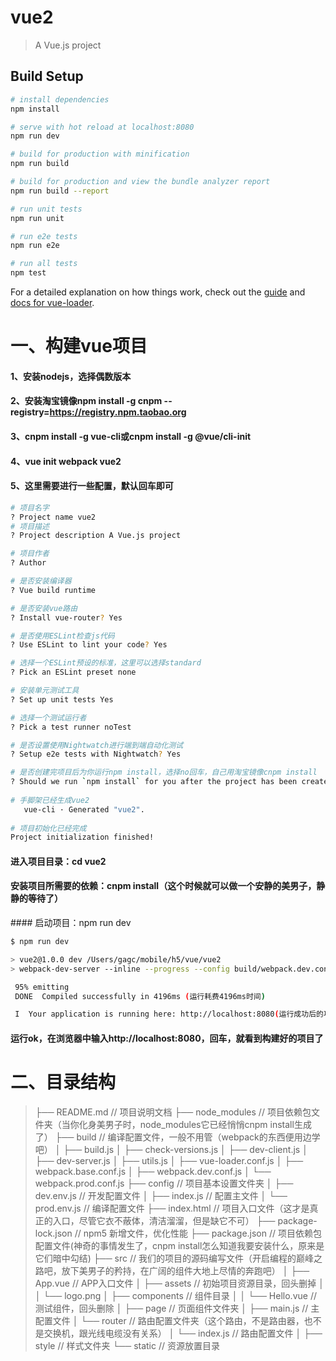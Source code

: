# vue2

> A Vue.js project

## Build Setup

``` bash
# install dependencies
npm install

# serve with hot reload at localhost:8080
npm run dev

# build for production with minification
npm run build

# build for production and view the bundle analyzer report
npm run build --report

# run unit tests
npm run unit

# run e2e tests
npm run e2e

# run all tests
npm test
```

For a detailed explanation on how things work, check out the [guide](http://vuejs-templates.github.io/webpack/) and [docs for vue-loader](http://vuejs.github.io/vue-loader).

# 一、构建vue项目
#### 1、安装nodejs，选择偶数版本
#### 2、安装淘宝镜像npm install -g cnpm --registry=https://registry.npm.taobao.org
#### 3、cnpm install -g vue-cli或cnpm install -g @vue/cli-init
#### 4、vue init webpack vue2
#### 5、这里需要进行一些配置，默认回车即可
``` bash
# 项目名字
? Project name vue2  
# 项目描述
? Project description A Vue.js project  

# 项目作者
? Author    

# 是否安装编译器
? Vue build runtime 

# 是否安装vue路由
? Install vue-router? Yes 

# 是否使用ESLint检查js代码
? Use ESLint to lint your code? Yes 

# 选择一个ESLint预设的标准，这里可以选择standard
? Pick an ESLint preset none   

# 安装单元测试工具
? Set up unit tests Yes 

# 选择一个测试运行者
? Pick a test runner noTest 

# 是否设置使用Nightwatch进行端到端自动化测试
? Setup e2e tests with Nightwatch? Yes 

# 是否创建完项目后为你运行npm install，选择no回车，自己用淘宝镜像cnpm install
? Should we run `npm install` for you after the project has been created? (recommended) no 
​
# 手脚架已经生成vue2
   vue-cli · Generated "vue2".    
​
# 项目初始化已经完成
Project initialization finished!
```

#### 进入项目目录：cd vue2

#### 安装项目所需要的依赖：cnpm install（这个时候就可以做一个安静的美男子，静静的等待了）

####​ 启动项目：npm run dev

``` bash
$ npm run dev

> vue2@1.0.0 dev /Users/gagc/mobile/h5/vue/vue2
> webpack-dev-server --inline --progress --config build/webpack.dev.conf.js

 95% emitting                                                                 b      
 DONE  Compiled successfully in 4196ms (运行耗费4196ms时间)                                 17:07:26

 I  Your application is running here: http://localhost:8080(运行成功后的项目请求地址)
```
 
#### 运行ok，在浏览器中输入http://localhost:8080，回车，就看到构建好的项目了

# 二、目录结构
>├── README.md                       // 项目说明文档
>├── node_modules                    // 项目依赖包文件夹（当你化身美男子时，node_modules它已经悄悄cnpm install生成了）
>├── build                           // 编译配置文件，一般不用管（webpack的东西便用边学吧）
>│   ├── build.js
>│   ├── check-versions.js
│   ├── dev-client.js
│   ├── dev-server.js
│   ├── utils.js
│   ├── vue-loader.conf.js
│   ├── webpack.base.conf.js
│   ├── webpack.dev.conf.js
│   └── webpack.prod.conf.js
├── config                          // 项目基本设置文件夹
│   ├── dev.env.js              // 开发配置文件
│   ├── index.js                    // 配置主文件
│   └── prod.env.js             // 编译配置文件
├── index.html                      // 项目入口文件（这才是真正的入口，尽管它衣不蔽体，清洁溜溜，但是缺它不可）
├── package-lock.json           // npm5 新增文件，优化性能
├── package.json                    // 项目依赖包配置文件(神奇的事情发生了，cnpm install怎么知道我要安装什么，原来是它们暗中勾结)
├── src                             // 我们的项目的源码编写文件（开启编程的巅峰之路吧，放下美男子的矜持，在广阔的组件大地上尽情的奔跑吧）
│   ├── App.vue                 // APP入口文件
│   ├── assets                      // 初始项目资源目录，回头删掉
│   │   └── logo.png
│   ├── components              // 组件目录
│   │   └── Hello.vue           // 测试组件，回头删除
│   ├── page                    // 页面组件文件夹
│   ├── main.js                 // 主配置文件
│   └── router                      // 路由配置文件夹（这个路由，不是路由器，也不是交换机，跟光线电缆没有关系）
│       └── index.js            // 路由配置文件
│   ├── style                   // 样式文件夹
└── static                          // 资源放置目录